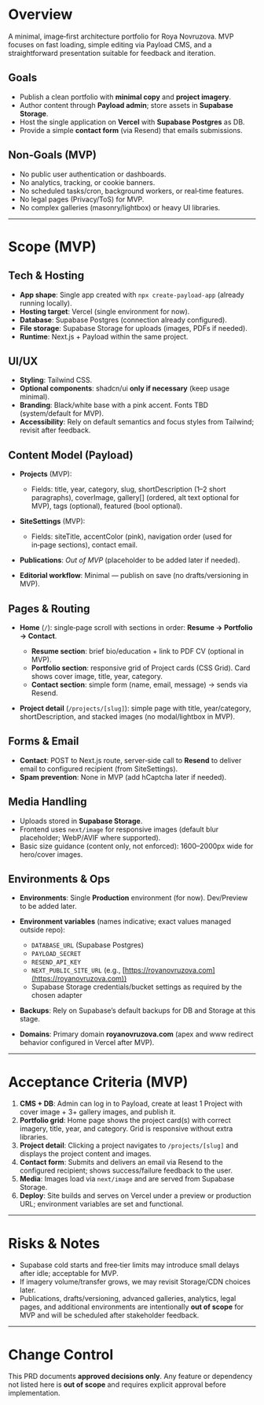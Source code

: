 # Overview

A minimal, image‑first architecture portfolio for Roya Novruzova. MVP focuses on fast loading, simple editing via Payload CMS, and a straightforward presentation suitable for feedback and iteration.

## Goals

* Publish a clean portfolio with **minimal copy** and **project imagery**.
* Author content through **Payload admin**; store assets in **Supabase Storage**.
* Host the single application on **Vercel** with **Supabase Postgres** as DB.
* Provide a simple **contact form** (via Resend) that emails submissions.

## Non‑Goals (MVP)

* No public user authentication or dashboards.
* No analytics, tracking, or cookie banners.
* No scheduled tasks/cron, background workers, or real‑time features.
* No legal pages (Privacy/ToS) for MVP.
* No complex galleries (masonry/lightbox) or heavy UI libraries.

---

# Scope (MVP)

## Tech & Hosting

* **App shape**: Single app created with `npx create-payload-app` (already running locally).
* **Hosting target**: Vercel (single environment for now).
* **Database**: Supabase Postgres (connection already configured).
* **File storage**: Supabase Storage for uploads (images, PDFs if needed).
* **Runtime**: Next.js + Payload within the same project.

## UI/UX

* **Styling**: Tailwind CSS.
* **Optional components**: shadcn/ui **only if necessary** (keep usage minimal).
* **Branding**: Black/white base with a pink accent. Fonts TBD (system/default for MVP).
* **Accessibility**: Rely on default semantics and focus styles from Tailwind; revisit after feedback.

## Content Model (Payload)

* **Projects** (MVP):

  * Fields: title, year, category, slug, shortDescription (1–2 short paragraphs), coverImage, gallery\[] (ordered, alt text optional for MVP), tags (optional), featured (bool optional).
* **SiteSettings** (MVP):

  * Fields: siteTitle, accentColor (pink), navigation order (used for in‑page sections), contact email.
* **Publications**: *Out of MVP* (placeholder to be added later if needed).
* **Editorial workflow**: Minimal — publish on save (no drafts/versioning in MVP).

## Pages & Routing

* **Home** (`/`): single‑page scroll with sections in order: **Resume → Portfolio → Contact**.

  * **Resume section**: brief bio/education + link to PDF CV (optional in MVP).
  * **Portfolio section**: responsive grid of Project cards (CSS Grid). Card shows cover image, title, year, category.
  * **Contact section**: simple form (name, email, message) → sends via Resend.
* **Project detail** (`/projects/[slug]`): simple page with title, year/category, shortDescription, and stacked images (no modal/lightbox in MVP).

## Forms & Email

* **Contact**: POST to Next.js route, server‑side call to **Resend** to deliver email to configured recipient (from SiteSettings).
* **Spam prevention**: None in MVP (add hCaptcha later if needed).

## Media Handling

* Uploads stored in **Supabase Storage**.
* Frontend uses `next/image` for responsive images (default blur placeholder; WebP/AVIF where supported).
* Basic size guidance (content only, not enforced): 1600–2000px wide for hero/cover images.

## Environments & Ops

* **Environments**: Single **Production** environment (for now). Dev/Preview to be added later.
* **Environment variables** (names indicative; exact values managed outside repo):

  * `DATABASE_URL` (Supabase Postgres)
  * `PAYLOAD_SECRET`
  * `RESEND_API_KEY`
  * `NEXT_PUBLIC_SITE_URL` (e.g., [https://royanovruzova.com](https://royanovruzova.com))
  * Supabase Storage credentials/bucket settings as required by the chosen adapter
* **Backups**: Rely on Supabase’s default backups for DB and Storage at this stage.
* **Domains**: Primary domain **royanovruzova.com** (apex and www redirect behavior configured in Vercel after MVP).

---

# Acceptance Criteria (MVP)

1. **CMS + DB**: Admin can log in to Payload, create at least 1 Project with cover image + 3+ gallery images, and publish it.
2. **Portfolio grid**: Home page shows the project card(s) with correct imagery, title, year, and category. Grid is responsive without extra libraries.
3. **Project detail**: Clicking a project navigates to `/projects/[slug]` and displays the project content and images.
4. **Contact form**: Submits and delivers an email via Resend to the configured recipient; shows success/failure feedback to the user.
5. **Media**: Images load via `next/image` and are served from Supabase Storage.
6. **Deploy**: Site builds and serves on Vercel under a preview or production URL; environment variables are set and functional.

---

# Risks & Notes

* Supabase cold starts and free‑tier limits may introduce small delays after idle; acceptable for MVP.
* If imagery volume/transfer grows, we may revisit Storage/CDN choices later.
* Publications, drafts/versioning, advanced galleries, analytics, legal pages, and additional environments are intentionally **out of scope** for MVP and will be scheduled after stakeholder feedback.

---

# Change Control

This PRD documents **approved decisions only**. Any feature or dependency not listed here is **out of scope** and requires explicit approval before implementation.
